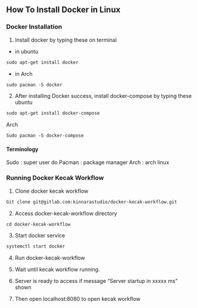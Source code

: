 ## How To Install Docker in Linux 

### Docker Installation

1. Install docker by typing these on terminal
- in ubuntu
```html
sudo apt-get install docker
```

- in Arch
```html
sudo pacman -S docker
```

2. After installing Docker success, install docker-compose by typing these
ubuntu
```html
sudo apt-get install docker-compose
```

Arch
```html
Sudo pacman -S docker-compose
```
#### Terminology
Sudo : super user do
Pacman : package manager
Arch : arch linux


### Running Docker Kecak Workflow

1. Clone docker kecak workflow

```html
Git clone git@gitlab.com:kinnarastudio/docker-kecak-workflow.git
```

2. Access docker-kecak-workflow directory

```html
cd docker-kecak-workflow
```
3. Start docker service

```html
systemctl start docker
```

4. Run docker-kecak-workflow

5. Wait until kecak workflow running.

6. Server is ready to access if message “Server startup in xxxxx ms” shown

7. Then open localhost:8080 to open kecak workflow



